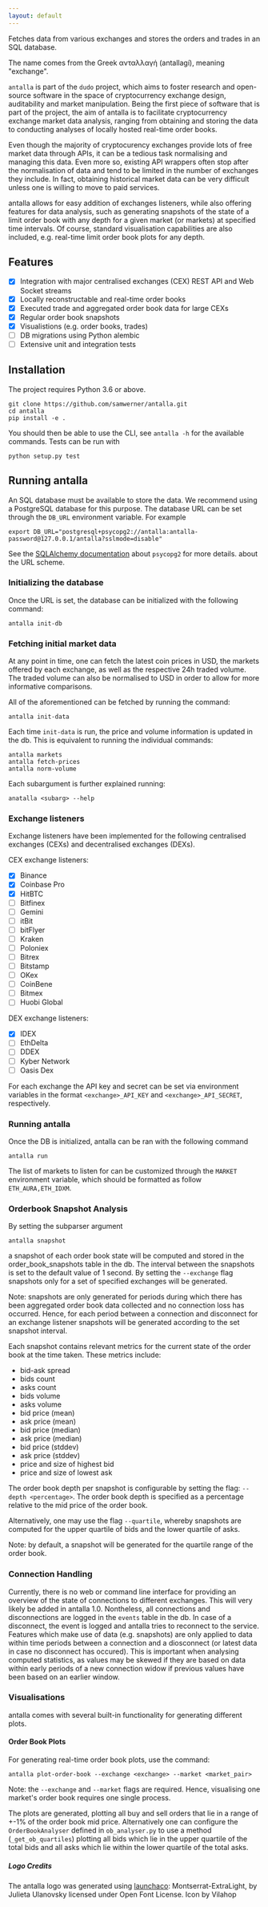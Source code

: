 ```yaml
---
layout: default
---
```


Fetches data from various exchanges and stores the orders and trades in an SQL database.

The name comes from the Greek ανταλλαγή (antallagí), meaning "exchange". 

`antalla` is part of the `dudo` project, which aims to foster research and open-source software in the space of cryptocurrency exchange design, auditability and market manipulation. Being the first piece of software that is part of the project, the aim of antalla is to facilitate cryptocurrency exchange market data analysis, ranging from obtaining and storing the data to conducting analyses of locally hosted real-time order books. 

Even though the majority of cryptocurency exchanges provide lots of free market data through APIs, it can be a tedious task normalising and managing this data. Even more so, existing API wrappers often stop after the normalisation of data and tend to be limited in the number of exchanges they include. In fact, obtaining historical market data can be very difficult unless one is willing to move to paid services.

antalla allows for easy addition of exchanges listeners, while also offering features for data analysis, such as generating snapshots of the state of a limit order book with any depth for a given market (or markets) at specified time intervals. Of course, standard visualisation capabilities are also included, e.g. real-time limit order book plots for any depth. 

## Features
- [x] Integration with major centralised exchanges (CEX) REST API and Web Socket streams
- [x] Locally reconstructable and real-time order books
- [x] Executed trade and aggregated order book data for large CEXs
- [x] Regular order book snapshots
- [x] Visualistions (e.g. order books, trades)
- [ ] DB migrations using Python alembic
- [ ] Extensive unit and integration tests

## Installation

The project requires Python 3.6 or above.

```
git clone https://github.com/samwerner/antalla.git
cd antalla
pip install -e .
```

You should then be able to use the CLI, see `antalla -h` for the available commands.
Tests can be run with

```
python setup.py test
```

## Running antalla

An SQL database must be available to store the data.
We recommend using a PostgreSQL database for this purpose.
The database URL can be set through the `DB_URL` environment variable. For example

```
export DB_URL="postgresql+psycopg2://antalla:antalla-password@127.0.0.1/antalla?sslmode=disable"
```

See the [SQLAlchemy documentation][1] about `psycopg2` for more details. about the URL scheme.

### Initializing the database

Once the URL is set, the database can be initialized with the following command:

```
antalla init-db
```

### Fetching initial market data

At any point in time, one can fetch the latest coin prices in USD, the markets offered by each exchange, as well as the respective 24h traded volume.
The traded volume can also be normalised to USD in order to allow for more informative comparisons.

All of the aforementioned can be fetched by running the command:

```
antalla init-data
```

Each time `init-data` is run, the price and volume information is updated in the db.
This is equivalent to running the individual commands:

```
antalla markets
antalla fetch-prices
antalla norm-volume
```

Each subargument is further explained running:

```
anatalla <subarg> --help
```

### Exchange listeners

Exchange listeners have been implemented for the following centralised exchanges (CEXs) and decentralised exchanges (DEXs).

CEX exchange listeners:
- [x] Binance
- [x] Coinbase Pro
- [x] HitBTC
- [ ] Bitfinex
- [ ] Gemini
- [ ] itBit
- [ ] bitFlyer
- [ ] Kraken
- [ ] Poloniex
- [ ] Bitrex
- [ ] Bitstamp
- [ ] OKex
- [ ] CoinBene
- [ ] Bitmex
- [ ] Huobi Global

DEX exchange listeners:
- [x] IDEX
- [ ] EthDelta
- [ ] DDEX
- [ ] Kyber Network
- [ ] Oasis Dex

For each exchange the API key and secret can be set via environment variables in the format `<exchange>_API_KEY` and `<exchange>_API_SECRET`, respectively.


### Running antalla

Once the DB is initialized, antalla can be ran with the following command

```
antalla run
```

The list of markets to listen for can be customized through the `MARKET` environment variable, which should be formatted as follow `ETH_AURA,ETH_IDXM`.

### Orderbook Snapshot Analysis

By setting the subparser argument

```
antalla snapshot
```

a snapshot of each order book state will be computed and stored in the order_book_snapshots table in the db. The interval between the snapshots is set to the default value of 1 second. By setting the `--exchange` flag snapshots only for a set of specified exchanges will be generated.

Note: snapshots are only generated for periods during which there has been aggregated order book data collected and no connection loss has occurred. Hence, for each period between a connection and disconnect for an exchange listener snapshots will be generated according to the set snapshot interval.

Each snapshot contains relevant metrics for the current state of the order book at the time taken. These metrics include:
* bid-ask spread
* bids count
* asks count
* bids volume
* asks volume
* bid price (mean)
* ask price (mean)
* bid price (median)
* ask price (median)
* bid price (stddev)
* ask price (stddev)
* price and size of highest bid
* price and size of lowest ask 

The order book depth per snapshot is configurable by setting the flag: `--depth <percentage>`. The order book depth is specified as a percentage relative to the mid price of the order book.

Alternatively, one may use the flag `--quartile`, whereby snapshots are computed for the upper quartile of bids and the lower quartile of asks. 

Note: by default, a snapshot will be generated for the quartile range of the order book.

### Connection Handling

Currently, there is no web or command line interface for providing an overview of the state of connections to different exchanges. This will very likely be added in antalla 1.0. Nontheless, all connections and disconnections are logged in the `events` table in the db. In case of a disconnect, the event is logged and antalla tries to reconnect to the service. Features which make use of data (e.g. snapshots) are only applied to data within time periods between a connection and a diosconnect (or latest data in case no disconnect has occured). This is important when analysing computed statistics, as values may be skewed if they are based on data within early periods of a new connection widow if previous values have been based on an earlier window.     

### Visualisations

antalla comes with several built-in functionality for generating different plots.


#### Order Book Plots

For generating real-time order book plots, use the command:

```
antalla plot-order-book --exchange <exchange> --market <market_pair>
```

Note: the `--exchange` and `--market` flags are required. Hence, visualising one market's order book requires one single process.

The plots are generated, plotting all buy and sell orders that lie in a range of +-1% of the order book mid price. Alternatively one can configure the `OrderBookAnalyser` defined in `ob_analyser.py` to use a method (`_get_ob_quartiles`) plotting all bids which lie in the upper quartile of the total bids and all asks which lie within the lower quartile of the total asks.


[1]: https://docs.sqlalchemy.org/en/latest/dialects/postgresql.html#module-sqlalchemy.dialects.postgresql.psycopg2


##### Logo Credits
The antalla logo was generated using [launchaco](https://www.launchaco.com):
Montserrat-ExtraLight, by Julieta Ulanovsky licensed under Open Font License. Icon by Vilahop
